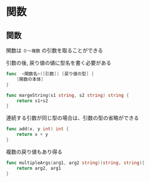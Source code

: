 # 関数

## 関数

関数は `０〜複数` の引数を取ることができる

引数の後, 戻り値の値に型名を書く必要がある

```go
func  <関数名>([引数]) [戻り値の型] {
    [関数の本体]
}

func margeString(s1 string, s2 string) string {
	return s1+s2
}
```

連続する引数が同じ型の場合は、引数の型の省略ができる

```go
func add(x, y int) int {
    return x + y
}
```

複数の戻り値もあり得る

```go
func multipleArgs(arg1, arg2 string)(string, string){
    return arg2, arg1
}
```

